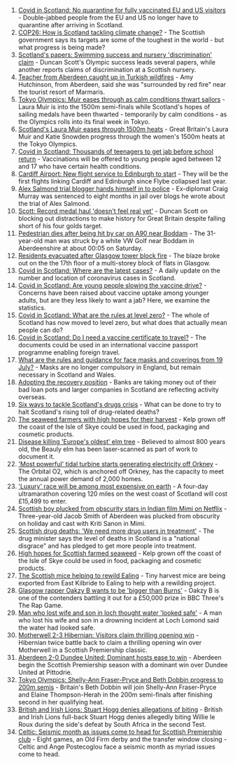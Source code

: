 1. [Covid in Scotland: No quarantine for fully vaccinated EU and US visitors](https://www.bbc.co.uk/news/uk-scotland-58053135) - Double-jabbed people from the EU and US no longer have to quarantine after arriving in Scotland.
2. [COP26: How is Scotland tackling climate change?](https://www.bbc.co.uk/news/uk-scotland-57970435) - The Scottish government says its targets are some of the toughest in the world - but what progress is being made?
3. [Scotland's papers: Swimming success and nursery 'discrimination' claim](https://www.bbc.co.uk/news/uk-scotland-58053253) - Duncan Scott's Olympic success leads several papers, while another reports claims of discrimination at a Scottish nursery.
4. [Teacher from Aberdeen caught up in Turkish wildfires](https://www.bbc.co.uk/news/uk-scotland-north-east-orkney-shetland-58049594) - Amy Hutchinson, from Aberdeen, said she was "surrounded by red fire" near the tourist resort of Marmaris.
5. [Tokyo Olympics: Muir eases through as calm conditions thwart sailors](https://www.bbc.co.uk/sport/olympics/58032308) - Laura Muir is into the 1500m semi-finals while Scotland's hopes of sailing medals have been thwarted - temporarily by calm conditions - as the Olympics rolls into its final week in Tokyo.
6. [Scotland's Laura Muir eases through 1500m heats](https://www.bbc.co.uk/sport/olympics/58051856) - Great Britain's Laura Muir and Katie Snowden progress through the women's 1500m heats at the Tokyo Olympics.
7. [Covid in Scotland: Thousands of teenagers to get jab before school return](https://www.bbc.co.uk/news/uk-scotland-58042470) - Vaccinations will be offered to young people aged between 12 and 17 who have certain health conditions.
8. [Cardiff Airport: New flight service to Edinburgh to start](https://www.bbc.co.uk/news/uk-wales-58049504) - They will be the first flights linking Cardiff and Edinburgh since Flybe collapsed last year.
9. [Alex Salmond trial blogger hands himself in to police](https://www.bbc.co.uk/news/uk-scotland-58047830) - Ex-diplomat Craig Murray was sentenced to eight months in jail over blogs he wrote about the trial of Alex Salmond.
10. [Scott: Record medal haul 'doesn't feel real yet'](https://www.bbc.co.uk/sport/olympics/58047645) - Duncan Scott on blocking out distractions to make history for Great Britain despite falling short of his four golds target.
11. [Pedestrian dies after being hit by car on A90 near Boddam](https://www.bbc.co.uk/news/uk-scotland-north-east-orkney-shetland-58047825) - The 31-year-old man was struck by a white VW Golf near Boddam in Aberdeenshire at about 00:05 on Saturday.
12. [Residents evacuated after Glasgow tower block fire](https://www.bbc.co.uk/news/uk-scotland-glasgow-west-58046347) - The blaze broke out on the the 17th floor of a multi-storey block of flats in Glasgow.
13. [Covid in Scotland: Where are the latest cases?](https://www.bbc.co.uk/news/uk-scotland-53511877) - A daily update on the number and location of coronavirus cases in Scotland.
14. [Covid in Scotland: Are young people slowing the vaccine drive?](https://www.bbc.co.uk/news/uk-scotland-57915106) - Concerns have been raised about vaccine uptake among younger adults, but are they less likely to want a jab? Here, we examine the statistics.
15. [Covid in Scotland: What are the rules at level zero?](https://www.bbc.co.uk/news/uk-scotland-53166816) - The whole of Scotland has now moved to level zero, but what does that actually mean people can do?
16. [Covid in Scotland: Do I need a vaccine certificate to travel?](https://www.bbc.co.uk/news/uk-scotland-57519070) - The documents could be used in an international vaccine passport programme enabling foreign travel.
17. [What are the rules and guidance for face masks and coverings from 19 July?](https://www.bbc.co.uk/news/health-51205344) - Masks are no longer compulsory in England, but remain necessary in Scotland and Wales.
18. [Adopting the recovery position](https://www.bbc.co.uk/news/uk-scotland-58047221) - Banks are taking money out of their bad loan pots and larger companies in Scotland are reflecting activity overseas.
19. [Six ways to tackle Scotland's drugs crisis](https://www.bbc.co.uk/news/uk-scotland-glasgow-west-48921696) - What can be done to try to halt Scotland's rising toll of drug-related deaths?
20. [The seaweed farmers with high hopes for their harvest](https://www.bbc.co.uk/news/uk-scotland-57996627) - Kelp grown off the coast of the Isle of Skye could be used in food, packaging and cosmetic products.
21. [Disease killing 'Europe's oldest' elm tree](https://www.bbc.co.uk/news/uk-scotland-highlands-islands-58013952) - Believed to almost 800 years old, the Beauly elm has been laser-scanned as part of work to document it.
22. ['Most powerful' tidal turbine starts generating electricity off Orkney](https://www.bbc.co.uk/news/uk-scotland-north-east-orkney-shetland-57991351) - The Orbital O2, which is anchored off Orkney, has the capacity to meet the annual power demand of 2,000 homes.
23. ['Luxury' race will be among most expensive on earth](https://www.bbc.co.uk/news/uk-scotland-57975285) - A four-day ultramarathon covering 120 miles on the west coast of Scotland will cost £15,499 to enter.
24. [Scottish boy plucked from obscurity stars in Indian film Mimi on Netflix](https://www.bbc.co.uk/news/uk-scotland-north-east-orkney-shetland-57983621) - Three-year-old Jacob Smith of Aberdeen was plucked from obscurity on holiday and cast with Kriti Sanon in Mimi.
25. [Scottish drug deaths: 'We need more drug users in treatment'](https://www.bbc.co.uk/news/uk-scotland-58029815) - The drug minister says the level of deaths in Scotland is a "national disgrace" and has pledged to get more people into treatment.
26. [High hopes for Scottish farmed seaweed](https://www.bbc.co.uk/news/uk-scotland-58020364) - Kelp grown off the coast of the Isle of Skye could be used in food, packaging and cosmetic products.
27. [The Scottish mice helping to rewild Ealing](https://www.bbc.co.uk/news/uk-scotland-58002484) - Tiny harvest mice are being exported from East Kilbride to Ealing to help with a rewilding project.
28. [Glasgow rapper Oakzy B wants to be 'bigger than Burns'](https://www.bbc.co.uk/news/uk-scotland-57982866) - Oakzy B is one of the contenders battling it out for a £50,000 prize in BBC Three's The Rap Game.
29. [Man who lost wife and son in loch thought water 'looked safe'](https://www.bbc.co.uk/news/uk-scotland-glasgow-west-57968728) - A man who lost his wife and son in a drowning incident at Loch Lomond said the water had looked safe.
30. [Motherwell 2-3 Hibernian: Visitors claim thrilling opening win](https://www.bbc.co.uk/sport/football/57958660) - Hibernian twice battle back to claim a thrilling opening win over Motherwell in a Scottish Premiership classic.
31. [Aberdeen 2-0 Dundee United: Dominant hosts ease to win](https://www.bbc.co.uk/sport/football/57958659) - Aberdeen begin the Scottish Premiership season with a dominant win over Dundee United at Pittodrie.
32. [Tokyo Olympics: Shelly-Ann Fraser-Pryce and Beth Dobbin progress to 200m semis](https://www.bbc.co.uk/sport/av/olympics/58051768) - Britain's Beth Dobbin will join Shelly-Ann Fraser-Pryce and Elaine Thompson-Herah in the 200m semi-finals after finishing second in her qualifying heat.
33. [British and Irish Lions: Stuart Hogg denies allegations of biting](https://www.bbc.co.uk/sport/rugby-union/58047341) - British and Irish Lions full-back Stuart Hogg denies allegedly biting Willie le Roux during the side's defeat by South Africa in the second Test.
34. [Celtic: Seismic month as issues come to head for Scottish Premiership club](https://www.bbc.co.uk/sport/football/58049234) - Eight games, an Old Firm derby and the transfer window closing - Celtic and Ange Postecoglou face a seismic month as myriad issues come to head.
